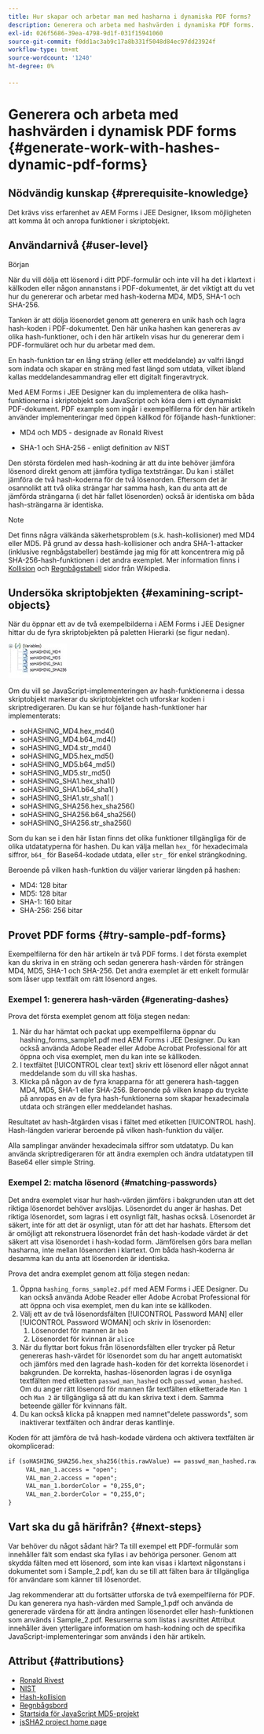 ```yaml
---
title: Hur skapar och arbetar man med hasharna i dynamiska PDF forms?
description: Generera och arbeta med hashvärden i dynamiska PDF forms.
exl-id: 026f5686-39ea-4798-9d1f-031f15941060
source-git-commit: f0dd1ac3ab9c17a8b331f5048d84ec97dd23924f
workflow-type: tm+mt
source-wordcount: '1240'
ht-degree: 0%

---
```


# Generera och arbeta med hashvärden i dynamisk PDF forms {#generate-work-with-hashes-dynamic-pdf-forms}

## Nödvändig kunskap {#prerequisite-knowledge}

Det krävs viss erfarenhet av AEM Forms i JEE Designer, liksom möjligheten att komma åt och anropa funktioner i skriptobjekt.

## Användarnivå {#user-level}

Början

När du vill dölja ett lösenord i ditt PDF-formulär och inte vill ha det i klartext i källkoden eller någon annanstans i PDF-dokumentet, är det viktigt att du vet hur du genererar och arbetar med hash-koderna MD4, MD5, SHA-1 och SHA-256.

Tanken är att dölja lösenordet genom att generera en unik hash och lagra hash-koden i PDF-dokumentet. Den här unika hashen kan genereras av olika hash-funktioner, och i den här artikeln visas hur du genererar dem i PDF-formuläret och hur du arbetar med dem.

En hash-funktion tar en lång sträng (eller ett meddelande) av valfri längd som indata och skapar en sträng med fast längd som utdata, vilket ibland kallas meddelandesammandrag eller ett digitalt fingeravtryck.

Med AEM Forms i JEE Designer kan du implementera de olika hash-funktionerna i skriptobjekt som JavaScript och köra dem i ett dynamiskt PDF-dokument. PDF example som ingår i exempelfilerna för den här artikeln använder implementeringar med öppen källkod för följande hash-funktioner:

* MD4 och MD5 - designade av Ronald Rivest

* SHA-1 och SHA-256 - enligt definition av NIST

Den största fördelen med hash-kodning är att du inte behöver jämföra lösenord direkt genom att jämföra tydliga textsträngar. Du kan i stället jämföra de två hash-koderna för de två lösenorden. Eftersom det är osannolikt att två olika strängar har samma hash, kan du anta att de jämförda strängarna (i det här fallet lösenorden) också är identiska om båda hash-strängarna är identiska.

>[!NOTE]
>
>Det finns några välkända säkerhetsproblem (s.k. hash-kollisioner) med MD4 eller MD5. På grund av dessa hash-kollisioner och andra SHA-1-attacker (inklusive regnbågstabeller) bestämde jag mig för att koncentrera mig på SHA-256-hash-funktionen i det andra exemplet. Mer information finns i [Kollision](https://en.wikipedia.org/wiki/Hash_collision) och [Regnbågstabell](https://en.wikipedia.org/wiki/Rainbow_table) sidor från Wikipedia.

## Undersöka skriptobjekten {#examining-script-objects}

När du öppnar ett av de två exempelbilderna i AEM Forms i JEE Designer hittar du de fyra skriptobjekten på paletten Hierarki (se figur nedan).

![Variabel](assets/variables.jpg)

Om du vill se JavaScript-implementeringen av hash-funktionerna i dessa skriptobjekt markerar du skriptobjektet och utforskar koden i skriptredigeraren. Du kan se hur följande hash-funktioner har implementerats:

* soHASHING_MD4.hex_md4()
* soHASHING_MD4.b64_md4()
* soHASHING_MD4.str_md4()
* soHASHING_MD5.hex_md5()
* soHASHING_MD5.b64_md5()
* soHASHING_MD5.str_md5()
* soHASHING_SHA1.hex_sha1()
* soHASHING_SHA1.b64_sha1( )
* soHASHING_SHA1.str_sha1( )
* soHASHING_SHA256.hex_sha256()
* soHASHING_SHA256.b64_sha256()
* soHASHING_SHA256.str_sha256()

Som du kan se i den här listan finns det olika funktioner tillgängliga för de olika utdatatyperna för hashen. Du kan välja mellan `hex_` för hexadecimala siffror, `b64_` för Base64-kodade utdata, eller `str_` för enkel strängkodning.

Beroende på vilken hash-funktion du väljer varierar längden på hashen:

* MD4: 128 bitar
* MD5: 128 bitar
* SHA-1: 160 bitar
* SHA-256: 256 bitar

## Provet PDF forms {#try-sample-pdf-forms}

Exempelfilerna för den här artikeln är två PDF forms. I det första exemplet kan du skriva in en sträng och sedan generera hash-värden för strängen MD4, MD5, SHA-1 och SHA-256. Det andra exemplet är ett enkelt formulär som låser upp textfält om rätt lösenord anges.

### Exempel 1: generera hash-värden {#generating-dashes}

Prova det första exemplet genom att följa stegen nedan:

1. När du har hämtat och packat upp exempelfilerna öppnar du hashing_forms_sample1.pdf med AEM Forms i JEE Designer. Du kan också använda Adobe Reader eller Adobe Acrobat Professional för att öppna och visa exemplet, men du kan inte se källkoden.
1. I textfältet [!UICONTROL clear text] skriv ett lösenord eller något annat meddelande som du vill ska hashas.
1. Klicka på någon av de fyra knapparna för att generera hash-taggen MD4, MD5, SHA-1 eller SHA-256. Beroende på vilken knapp du tryckte på anropas en av de fyra hash-funktionerna som skapar hexadecimala utdata och strängen eller meddelandet hashas.

Resultatet av hash-åtgärden visas i fältet med etiketten [!UICONTROL hash]. Hash-längden varierar beroende på vilken hash-funktion du väljer.

Alla samplingar använder hexadecimala siffror som utdatatyp. Du kan använda skriptredigeraren för att ändra exemplen och ändra utdatatypen till Base64 eller simple String.

### Exempel 2: matcha lösenord {#matching-passwords}

Det andra exemplet visar hur hash-värden jämförs i bakgrunden utan att det riktiga lösenordet behöver avslöjas. Lösenordet du anger är hashas. Det riktiga lösenordet, som lagras i ett osynligt fält, hashas också. Lösenordet är säkert, inte för att det är osynligt, utan för att det har hashats. Eftersom det är omöjligt att rekonstruera lösenordet från det hash-kodade värdet är det säkert att visa lösenordet i hash-kodad form. Jämförelsen görs bara mellan hasharna, inte mellan lösenorden i klartext. Om båda hash-koderna är desamma kan du anta att lösenorden är identiska.

Prova det andra exemplet genom att följa stegen nedan:

1. Öppna `hashing_forms_sample2.pdf` med AEM Forms i JEE Designer. Du kan också använda Adobe Reader eller Adobe Acrobat Professional för att öppna och visa exemplet, men du kan inte se källkoden.
1. Välj ett av de två lösenordsfälten [!UICONTROL Password MAN] eller [!UICONTROL Password WOMAN] och skriv in lösenorden:
   1. Lösenordet för mannen är `bob`
   1. Lösenordet för kvinnan är `alice`
1. När du flyttar bort fokus från lösenordsfälten eller trycker på Retur genereras hash-värdet för lösenordet som du har angett automatiskt och jämförs med den lagrade hash-koden för det korrekta lösenordet i bakgrunden. De korrekta, hashas-lösenorden lagras i de osynliga textfälten med etiketten `passwd_man_hashed` och `passwd_woman_hashed`. Om du anger rätt lösenord för mannen får textfälten etiketterade `Man 1` och `Man 2` är tillgängliga så att du kan skriva text i dem. Samma beteende gäller för kvinnans fält.
1. Du kan också klicka på knappen med namnet&quot;delete passwords&quot;, som inaktiverar textfälten och ändrar deras kantlinje.

Koden för att jämföra de två hash-kodade värdena och aktivera textfälten är okomplicerad:

```xml
if (soHASHING_SHA256.hex_sha256(this.rawValue) == passwd_man_hashed.rawValue){
     VAL_man_1.access = "open";
     VAL_man_2.access = "open";
     VAL_man_1.borderColor = "0,255,0";
     VAL_man_2.borderColor = "0,255,0";
}
```

## Vart ska du gå härifrån? {#next-steps}

Var behöver du något sådant här? Ta till exempel ett PDF-formulär som innehåller fält som endast ska fyllas i av behöriga personer. Genom att skydda fälten med ett lösenord, som inte kan visas i klartext någonstans i dokumentet som i Sample_2.pdf, kan du se till att fälten bara är tillgängliga för användare som känner till lösenordet.

Jag rekommenderar att du fortsätter utforska de två exempelfilerna för PDF.  Du kan generera nya hash-värden med Sample_1.pdf och använda de genererade värdena för att ändra antingen lösenordet eller hash-funktionen som används i Sample_2.pdf.  Resurserna som listas i avsnittet Attribut innehåller även ytterligare information om hash-kodning och de specifika JavaScript-implementeringar som används i den här artikeln.

## Attribut {#attributions}

* [Ronald Rivest](https://en.wikipedia.org/wiki/Ron_Rivest)
* [NIST](https://csrc.nist.gov/projects/cryptographic-standards-and-guidelines)
* [Hash-kollision](https://en.wikipedia.org/wiki/Hash_collision)
* [Regnbågsbord](https://en.wikipedia.org/wiki/Rainbow_table)
* [Startsida för JavaScript MD5-projekt](https://pajhome.org.uk/crypt/md5/)
* [jsSHA2 project home page](https://anmar.eu.org/projects/jssha2/)
